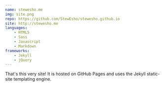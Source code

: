 ```yaml
---
name: stewesho.me
img: site.png
repo: https://github.com/StewEsho/stewesho.github.io
site: http://stewesho.me
languages:
    - HTML5
    - Sass
    - Javascript
    - Markdown
frameworks:
    - Jekyll
    - jQuery
---
```

That's this very site! It is hosted on GitHub Pages and uses the Jekyll static-site templating engine.